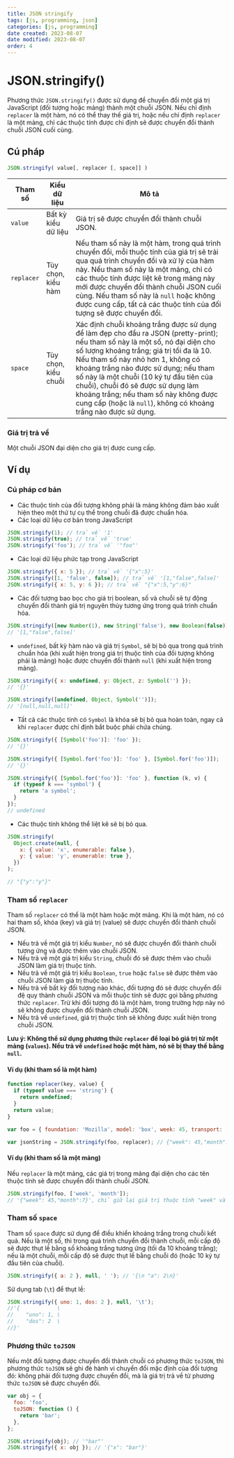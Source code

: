 ```yaml
---
title: JSON stringify
tags: [js, programming, json]
categories: [js, programming]
date created: 2023-08-07
date modified: 2023-08-07
order: 4
---
```


# JSON.stringify()

Phương thức `JSON.stringify()` được sử dụng để chuyển đổi một giá trị JavaScript (đối tượng hoặc mảng) thành một chuỗi JSON. Nếu chỉ định `replacer` là một hàm, nó có thể thay thế giá trị, hoặc nếu chỉ định `replacer` là một mảng, chỉ các thuộc tính được chỉ định sẽ được chuyển đổi thành chuỗi JSON cuối cùng.

## Cú pháp

```js
JSON.stringify( value[, replacer [, space]] )
```

| Tham số     | Kiểu dữ liệu         | Mô tả                                                                                                                                                                                                                                                                                                                                                                         |
| ----------- | -------------------- | ---------------------------------------------------------------------------------------------------------------------------------------------------------------------------------------------------------------------------------------------------------------------------------------------------------------------------------------------------------------------------- |
| `value`     | Bất kỳ kiểu dữ liệu  | Giá trị sẽ được chuyển đổi thành chuỗi JSON.                                                                                                                                                                                                                                                                                                                                   |
| `replacer`  | Tùy chọn, kiểu hàm   | Nếu tham số này là một hàm, trong quá trình chuyển đổi, mỗi thuộc tính của giá trị sẽ trải qua quá trình chuyển đổi và xử lý của hàm này. Nếu tham số này là một mảng, chỉ có các thuộc tính được liệt kê trong mảng này mới được chuyển đổi thành chuỗi JSON cuối cùng. Nếu tham số này là `null` hoặc không được cung cấp, tất cả các thuộc tính của đối tượng sẽ được chuyển đổi. |
| `space`     | Tùy chọn, kiểu chuỗi | Xác định chuỗi khoảng trắng được sử dụng để làm đẹp cho đầu ra JSON (pretty-print); nếu tham số này là một số, nó đại diện cho số lượng khoảng trắng; giá trị tối đa là 10. Nếu tham số này nhỏ hơn 1, không có khoảng trắng nào được sử dụng; nếu tham số này là một chuỗi (10 ký tự đầu tiên của chuỗi), chuỗi đó sẽ được sử dụng làm khoảng trắng; nếu tham số này không được cung cấp (hoặc là `null`), không có khoảng trắng nào được sử dụng.     |

### Giá trị trả về

Một chuỗi JSON đại diện cho giá trị được cung cấp.

## Ví dụ

### Cú pháp cơ bản

- Các thuộc tính của đối tượng không phải là mảng không đảm bảo xuất hiện theo một thứ tự cụ thể trong chuỗi đã được chuẩn hóa.
- Các loại dữ liệu cơ bản trong JavaScript

```js
JSON.stringify(1); // trả về '1'
JSON.stringify(true); // trả về 'true'
JSON.stringify('foo'); // trả về '"foo"'
```

- Các loại dữ liệu phức tạp trong JavaScript

```js
JSON.stringify({ x: 5 }); // trả về '{"x":5}'
JSON.stringify([1, 'false', false]); // trả về '[1,"false",false]'
JSON.stringify({ x: 5, y: 6 }); // trả về "{"x":5,"y":6}"
```

- Các đối tượng bao bọc cho giá trị boolean, số và chuỗi sẽ tự động chuyển đổi thành giá trị nguyên thủy tương ứng trong quá trình chuẩn hóa.

```js
JSON.stringify([new Number(1), new String('false'), new Boolean(false)]);
// '[1,"false",false]'
```

- `undefined`, bất kỳ hàm nào và giá trị `Symbol`, sẽ bị bỏ qua trong quá trình chuẩn hóa (khi xuất hiện trong giá trị thuộc tính của đối tượng không phải là mảng) hoặc được chuyển đổi thành `null` (khi xuất hiện trong mảng).

```js
JSON.stringify({ x: undefined, y: Object, z: Symbol('') });
// '{}'

JSON.stringify([undefined, Object, Symbol('')]);
// '[null,null,null]'
```

- Tất cả các thuộc tính có `Symbol` là khóa sẽ bị bỏ qua hoàn toàn, ngay cả khi `replacer` được chỉ định bắt buộc phải chứa chúng.

```js
JSON.stringify({ [Symbol('foo')]: 'foo' });
// '{}'

JSON.stringify({ [Symbol.for('foo')]: 'foo' }, [Symbol.for('foo')]);
// '{}'

JSON.stringify({ [Symbol.for('foo')]: 'foo' }, function (k, v) {
  if (typeof k === 'symbol') {
    return 'a symbol';
  }
});
// undefined
```

- Các thuộc tính không thể liệt kê sẽ bị bỏ qua.

```js
JSON.stringify(
  Object.create(null, {
    x: { value: 'x', enumerable: false },
    y: { value: 'y', enumerable: true },
  })
);

// "{"y":"y"}"
```

### Tham số `replacer`

Tham số `replacer` có thể là một hàm hoặc một mảng. Khi là một hàm, nó có hai tham số, khóa (key) và giá trị (value) sẽ được chuyển đổi thành chuỗi JSON.

- Nếu trả về một giá trị kiểu `Number`, nó sẽ được chuyển đổi thành chuỗi tương ứng và được thêm vào chuỗi JSON.
- Nếu trả về một giá trị kiểu `String`, chuỗi đó sẽ được thêm vào chuỗi JSON làm giá trị thuộc tính.
- Nếu trả về một giá trị kiểu `Boolean`, `true` hoặc `false` sẽ được thêm vào chuỗi JSON làm giá trị thuộc tính.
- Nếu trả về bất kỳ đối tượng nào khác, đối tượng đó sẽ được chuyển đổi đệ quy thành chuỗi JSON và mỗi thuộc tính sẽ được gọi bằng phương thức `replacer`. Trừ khi đối tượng đó là một hàm, trong trường hợp này nó sẽ không được chuyển đổi thành chuỗi JSON.
- Nếu trả về `undefined`, giá trị thuộc tính sẽ không được xuất hiện trong chuỗi JSON.

**Lưu ý: Không thể sử dụng phương thức `replacer` để loại bỏ giá trị từ một mảng (`values`). Nếu trả về `undefined` hoặc một hàm, nó sẽ bị thay thế bằng `null`.**

#### Ví dụ (khi tham số là một hàm)

```js
function replacer(key, value) {
  if (typeof value === 'string') {
    return undefined;
  }
  return value;
}

var foo = { foundation: 'Mozilla', model: 'box', week: 45, transport: 'car', month: 7 };

var jsonString = JSON.stringify(foo, replacer); // {"week": 45,"month": 7}
```

#### Ví dụ (khi tham số là một mảng)

Nếu `replacer` là một mảng, các giá trị trong mảng đại diện cho các tên thuộc tính sẽ được chuyển đổi thành chuỗi JSON.

```js
JSON.stringify(foo, ['week', 'month']);
// '{"week": 45,"month":7}', chỉ giữ lại giá trị thuộc tính "week" và "month"
```

### Tham số `space`

Tham số `space` được sử dụng để điều khiển khoảng trắng trong chuỗi kết quả. Nếu là một số, thì trong quá trình chuyển đổi thành chuỗi, mỗi cấp độ sẽ được thụt lề bằng số khoảng trắng tương ứng (tối đa 10 khoảng trắng); nếu là một chuỗi, mỗi cấp độ sẽ được thụt lề bằng chuỗi đó (hoặc 10 ký tự đầu tiên của chuỗi).

```js
JSON.stringify({ a: 2 }, null, ' '); // '{\n "a": 2\n}'
```

Sử dụng tab (`\t`) để thụt lề:

```js
JSON.stringify({ uno: 1, dos: 2 }, null, '\t');
//'{            \
//    "uno": 1, \
//    "dos": 2  \
//}'
```

### Phương thức `toJSON`

Nếu một đối tượng được chuyển đổi thành chuỗi có phương thức `toJSON`, thì phương thức `toJSON` sẽ ghi đè hành vi chuyển đổi mặc định của đối tượng đó: không phải đối tượng được chuyển đổi, mà là giá trị trả về từ phương thức `toJSON` sẽ được chuyển đổi.

```js
var obj = {
  foo: 'foo',
  toJSON: function () {
    return 'bar';
  },
};

JSON.stringify(obj); // '"bar"'
JSON.stringify({ x: obj }); // '{"x": "bar"}'
```
